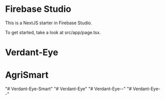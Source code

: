 # Firebase Studio

This is a NextJS starter in Firebase Studio.

To get started, take a look at src/app/page.tsx.
# Verdant-Eye
# AgriSmart
"# Verdant-Eye-Smart" 
"# Verdant-Eye" 
"# Verdant-Eye--" 
"# Verdant-Eye--" 
